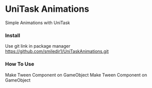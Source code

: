 # UniTask Animations
Simple Animations with UniTask

### Install 
Use git link in package manager 
https://github.com/smiledir1/UniTaskAnimations.git

### How To Use
Make Tween Component on GameObject
Make Tween Component on GameObject